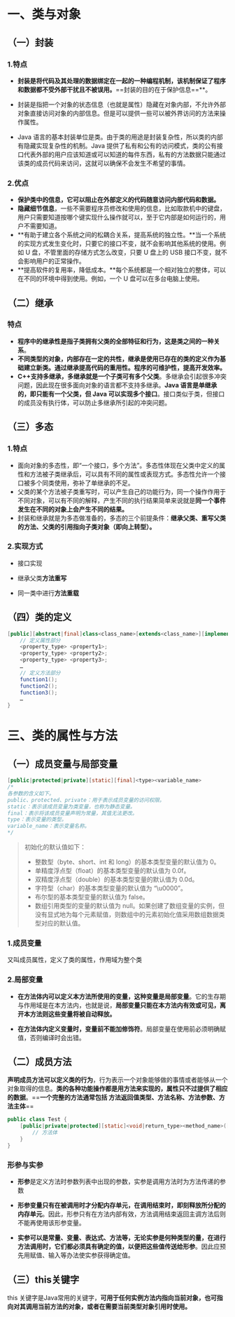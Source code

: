 # 一、类与对象

## （一）封装

### 1.特点

- **封装是将代码及其处理的数据绑定在一起的一种编程机制，该机制保证了程序和数据都不受外部干扰且不被误用。**==封装的目的在于保护信息==**。
- 封装是指把一个对象的状态信息（也就是属性）隐藏在对象内部，不允许外部对象直接访问对象的内部信息。但是可以提供一些可以被外界访问的方法来操作属性。

- Java 语言的基本封装单位是类。由于类的用途是封装复杂性，所以类的内部有隐藏实现复杂性的机制。Java 提供了私有和公有的访问模式，类的公有接口代表外部的用户应该知道或可以知道的每件东西，私有的方法数据只能通过该类的成员代码来访问，这就可以确保不会发生不希望的事情。

### 2.优点

- **保护类中的信息，它可以阻止在外部定义的代码随意访问内部代码和数据。**
- **隐藏细节信息**，一些不需要程序员修改和使用的信息，比如取款机中的键盘，用户只需要知道按哪个键实现什么操作就可以，至于它内部是如何运行的，用户不需要知道。
- **有助于建立各个系统之间的松耦合关系，提高系统的独立性。**当一个系统的实现方式发生变化时，只要它的接口不变，就不会影响其他系统的使用。例如 U 盘，不管里面的存储方式怎么改变，只要 U 盘上的 USB 接口不变，就不会影响用户的正常操作。
- **提高软件的复用率，降低成本。**每个系统都是一个相对独立的整体，可以在不同的环境中得到使用。例如，一个 U 盘可以在多台电脑上使用。

## （二）继承

### 特点

- **程序中的继承性是指子类拥有父类的全部特征和行为，这是类之间的一种关系**。
- **不同类型的对象，内部存在一定的共性，继承是使用已存在的类的定义作为基础建立新类。通过继承提高代码的重用性。程序的可维护性，提高开发效率。**
- **C++支持多继承，多继承就是一个子类可有多个父类**。多继承会引起很多冲突问题，因此现在很多面向对象的语言都不支持多继承。**Java 语言是单继承的，即只能有一个父类，但 Java 可以实现多个接口**。接口类似于类，但接口的成员没有执行体，可以防止多继承所引起的冲突问题。

## （三）多态

### 1.特点

- 面向对象的多态性，即“一个接口，多个方法”。多态性体现在父类中定义的属性和方法被子类继承后，可以具有不同的属性或表现方式。多态性允许一个接口被多个同类使用，弥补了单继承的不足。
- 父类的某个方法被子类重写时，可以产生自己的功能行为，同一个操作作用于不同对象，可以有不同的解释，产生不同的执行结果简单来说就是**同一个事件发生在不同的对象上会产生不同的结果。**
- 封装和继承就是为多态做准备的，多态的三个前提条件：**继承父类、重写父类的方法、父类的引用指向子类对象（即向上转型）。**

### 2.实现方式

- 接口实现

- 继承父类**方法重写**

- 同一类中进行**方法重载**

## （四）类的定义

```java
[public][abstract|final]class<class_name>[extends<class_name>][implements<interface_name>] {
    // 定义属性部分
    <property_type> <property1>;
    <property_type> <property2>;
    <property_type> <property3>;
    …
    // 定义方法部分
    function1();
    function2();
    function3();
    …
}
```



# 三、类的属性与方法

## （一）成员变量与局部变量

```java
[public|protected|private][static][final]<type><variable_name>
/*
各参数的含义如下。
public、protected、private：用于表示成员变量的访问权限。
static：表示该成员变量为类变量，也称为静态变量。
final：表示将该成员变量声明为常量，其值无法更改。
type：表示变量的类型。
variable_name：表示变量名称。
*/
```

> 初始化的默认值如下：
>
> - 整数型（byte、short、int 和 long）的基本类型变量的默认值为 0。
> - 单精度浮点型（float）的基本类型变量的默认值为 0.0f。
> - 双精度浮点型（double）的基本类型变量的默认值为 0.0d。
> - 字符型（char）的基本类型变量的默认值为 “\u0000”。
> - 布尔型的基本类型变量的默认值为 false。
> - 数组引用类型的变量的默认值为 null。如果创建了数组变量的实例，但没有显式地为每个元素赋值，则数组中的元素初始化值采用数组数据类型对应的默认值。

### 1.成员变量

又叫成员属性，定义了类的属性，作用域为整个类

### 2.局部变量

- **在方法体内可以定义本方法所使用的变量，这种变量是局部变量**。它的生存期与作用域是在本方法内，也就是说，**局部变量只能在本方法内有效或可见，离开本方法则这些变量将被自动释放。**

- **在方法体内定义变量时，变量前不能加修饰符**。局部变量在使用前必须明确赋值，否则编译时会出错。

## （二）成员方法

​	**声明成员方法可以定义类的行为**，行为表示一个对象能够做的事情或者能够从一个对象取得的信息。**类的各种功能操作都是用方法来实现的，属性只不过提供了相应的数据**。==**一个完整的方法通常包括  方法返回值类型、方法名称、方法参数、方法主体**==

```java
public class Test {
    [public|private|protected][static]<void|return_type><method_name>([paramList]) {
        // 方法体
    }
}
```

### 形参与实参

- **形参**是定义方法时参数列表中出现的参数，实参是调用方法时为方法传递的参数

- **形参变量只有在被调用时才分配内存单元，在调用结束时，即刻释放所分配的内存单元**。因此，形参只有在方法内部有效，方法调用结束返回主调方法后则不能再使用该形参变量。
- **实参可以是常量、变量、表达式、方法等，无论实参是何种类型的量，在进行方法调用时，它们都必须具有确定的值，以便把这些值传送给形参**。因此应预先用赋值、输入等办法使实参获得确定值。

## （三）this关键字

this 关键字是Java常用的关键字，**可用于任何实例方法内指向当前对象，也可指向对其调用当前方法的对象，或者在需要当前类型对象引用时使用。**

